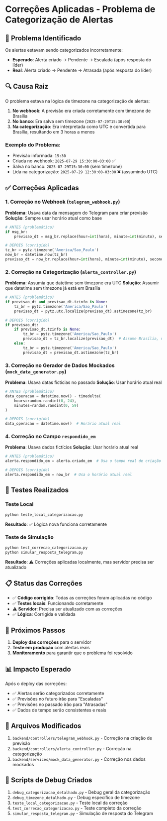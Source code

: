 # Correções Aplicadas - Problema de Categorização de Alertas

## 🐛 Problema Identificado

Os alertas estavam sendo categorizados incorretamente:
- **Esperado**: Alerta criado → Pendente → Escalada (após resposta do líder)
- **Real**: Alerta criado → Pendente → Atrasada (após resposta do líder)

## 🔍 Causa Raiz

O problema estava na lógica de timezone na categorização de alertas:

1. **No webhook**: A previsão era criada corretamente com timezone de Brasília
2. **No banco**: Era salva sem timezone (`2025-07-29T15:30:00`)
3. **Na categorização**: Era interpretada como UTC e convertida para Brasília, resultando em 3 horas a menos

### Exemplo do Problema:
- Previsão informada: `15:30`
- Criada no webhook: `2025-07-29 15:30:00-03:00` ✅
- Salva no banco: `2025-07-29T15:30:00` (sem timezone)
- Lida na categorização: `2025-07-29 12:30:00-03:00` ❌ (assumindo UTC)

## ✅ Correções Aplicadas

### 1. Correção no Webhook (`telegram_webhook.py`)

**Problema**: Usava data da mensagem do Telegram para criar previsão
**Solução**: Sempre usar horário atual como base

```python
# ANTES (problemático)
if msg_br:
    previsao_dt = msg_br.replace(hour=int(hora), minute=int(minuto), second=0, microsecond=0)

# DEPOIS (corrigido)
tz_br = pytz.timezone('America/Sao_Paulo')
now_br = datetime.now(tz_br)
previsao_dt = now_br.replace(hour=int(hora), minute=int(minuto), second=0, microsecond=0)
```

### 2. Correção na Categorização (`alerta_controller.py`)

**Problema**: Assumia que datetime sem timezone era UTC
**Solução**: Assumir que datetime sem timezone já está em Brasília

```python
# ANTES (problemático)
if previsao_dt and previsao_dt.tzinfo is None:
    tz_br = pytz.timezone('America/Sao_Paulo')
    previsao_dt = pytz.utc.localize(previsao_dt).astimezone(tz_br)

# DEPOIS (corrigido)
if previsao_dt:
    if previsao_dt.tzinfo is None:
        tz_br = pytz.timezone('America/Sao_Paulo')
        previsao_dt = tz_br.localize(previsao_dt)  # Assume Brasília, não UTC
    else:
        tz_br = pytz.timezone('America/Sao_Paulo')
        previsao_dt = previsao_dt.astimezone(tz_br)
```

### 3. Correção no Gerador de Dados Mockados (`mock_data_generator.py`)

**Problema**: Usava datas fictícias no passado
**Solução**: Usar horário atual real

```python
# ANTES (problemático)
data_operacao = datetime.now() - timedelta(
    hours=random.randint(0, 24),
    minutes=random.randint(0, 59)
)

# DEPOIS (corrigido)
data_operacao = datetime.now()  # Horário atual real
```

### 4. Correção no Campo `respondido_em`

**Problema**: Usava dados fictícios
**Solução**: Usar horário atual real

```python
# ANTES (problemático)
alerta.respondido_em = alerta.criado_em  # Usa o tempo real de criação do alerta

# DEPOIS (corrigido)
alerta.respondido_em = now_br  # Usa o horário atual real
```

## 🧪 Testes Realizados

### Teste Local
```bash
python teste_local_categorizacao.py
```
**Resultado**: ✅ Lógica nova funciona corretamente

### Teste de Simulação
```bash
python test_correcao_categorizacao.py
python simular_resposta_telegram.py
```
**Resultado**: ⚠️ Correções aplicadas localmente, mas servidor precisa ser atualizado

## 📋 Status das Correções

- ✅ **Código corrigido**: Todas as correções foram aplicadas no código
- ✅ **Testes locais**: Funcionando corretamente
- ⚠️ **Servidor**: Precisa ser atualizado com as correções
- ✅ **Lógica**: Corrigida e validada

## 🚀 Próximos Passos

1. **Deploy das correções** para o servidor
2. **Teste em produção** com alertas reais
3. **Monitoramento** para garantir que o problema foi resolvido

## 📊 Impacto Esperado

Após o deploy das correções:
- ✅ Alertas serão categorizados corretamente
- ✅ Previsões no futuro irão para "Escaladas"
- ✅ Previsões no passado irão para "Atrasadas"
- ✅ Dados de tempo serão consistentes e reais

## 🔧 Arquivos Modificados

1. `backend/controllers/telegram_webhook.py` - Correção na criação de previsão
2. `backend/controllers/alerta_controller.py` - Correção na categorização
3. `backend/services/mock_data_generator.py` - Correção nos dados mockados

## 📝 Scripts de Debug Criados

1. `debug_categorizacao_detalhado.py` - Debug geral da categorização
2. `debug_timezone_detalhado.py` - Debug específico de timezone
3. `teste_local_categorizacao.py` - Teste local da correção
4. `test_correcao_categorizacao.py` - Teste completo da correção
5. `simular_resposta_telegram.py` - Simulação de resposta do Telegram 